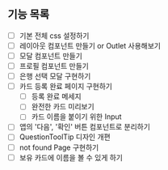 ## 기능 목록

- [ ] 기본 전체 css 설정하기
- [ ] 레이아웃 컴포넌트 만들기 or Outlet 사용해보기
- [ ] 모달 컴포넌트 만들기
- [ ] 프로필 컴포넌트 만들기
- [ ] 은행 선택 모달 구현하기
- [ ] 카드 등록 완료 페이지 구현하기
  - [ ] 등록 완료 메세지
  - [ ] 완전한 카드 미리보기
  - [ ] 카드 이름을 붙이기 위한 Input
- [ ] 앱의 '다음', '확인' 버튼 컴포넌트로 분리하기
- [ ] QuestionToolTip 디자인 개편
- [ ] not found Page 구현하기
- [ ] 보유 카드에 이름을 볼 수 있게 하기
